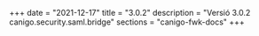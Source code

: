 +++
date        = "2021-12-17"
title       = "3.0.2"
description = "Versió 3.0.2 canigo.security.saml.bridge"
sections    = "canigo-fwk-docs"
+++